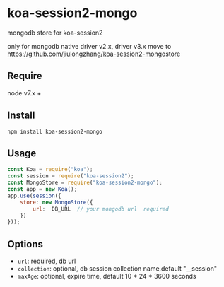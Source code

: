 # koa-session2-mongo
mongodb store for koa-session2 

only for mongodb native driver v2.x,  driver v3.x move to https://github.com/jiulongzhang/koa-session2-mongostore

## Require

node v7.x +

## Install
```
npm install koa-session2-mongo

```

## Usage
```js
const Koa = require("koa");
const session = require("koa-session2");
const MongoStore = require("koa-session2-mongo");
const app = new Koa();
app.use(session({     
    store: new MongoStore({
        url:  DB_URL  // your mongodb url  required
    })
}));

```

## Options
- `url`:  required, db url   
- `collection`: optional, db session collection name,default  "__session"
- `maxAge`: optional, expire time, default 10 \* 24 \* 3600 seconds
